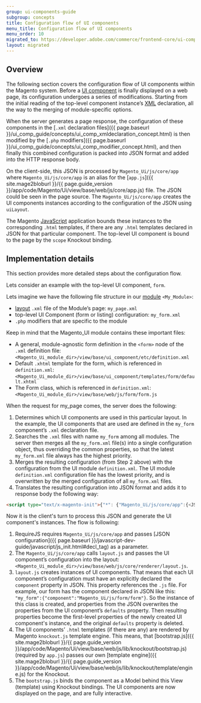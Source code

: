 ```yaml
---
group: ui-components-guide
subgroup: concepts
title: Configuration flow of UI components
menu_title: Configuration flow of UI components
menu_order: 10
migrated_to: https://developer.adobe.com/commerce/frontend-core/ui-components/concepts/configuration-flow/
layout: migrated
---
```


## Overview

The following section covers the configuration flow of UI components within the Magento system. Before a [UI component](https://glossary.magento.com/ui-component) is finally displayed on a web page, its configuration undergoes a series of modifications. Starting from the initial reading of the top-level component instance’s [XML](https://glossary.magento.com/xml) declaration, all the way to the merging of module-specific options.

When the server generates a page response, the configuration of these components in the [`.xml` declaration files]({{ page.baseurl }}/ui_comp_guide/concepts/ui_comp_xmldeclaration_concept.html) is then modified by the [`.php` modifiers]({{ page.baseurl }}/ui_comp_guide/concepts/ui_comp_modifier_concept.html), and then finally this combined configuration is packed into JSON format and added into the HTTP response body.

On the client-side, this JSON is processed by `Magento_Ui/js/core/app` where `Magento_Ui/js/core/app` is an alias for the [`app.js`]({{ site.mage2bloburl }}/{{ page.guide_version }}/app/code/Magento/Ui/view/base/web/js/core/app.js) file. The JSON could be seen in the page source. The `Magento_Ui/js/core/app` creates the UI components instances according to the configuration of the JSON using `uiLayout`.

The Magento [JavaScript](https://glossary.magento.com/javascript) application bounds these instances to the corresponding `.html` templates, if there are any `.html` templates declared in JSON for that particular component. The top-level UI component is bound to the page by the `scope` Knockout binding.

## Implementation details

This section provides more detailed steps about the configuration flow.

Lets consider an example with the top-level UI component, `form`.

Lets imagine we have the following file structure in our [module](https://glossary.magento.com/module) `<My_Module>`:

-  [layout](https://glossary.magento.com/layout) `.xml` file of the Module’s page: `my_page.xml`
-  top-level UI Component (form or listing) configuration: `my_form.xml`
-  `.php` modifiers that are specific to the module

Keep in mind that the Magento_UI module contains these important files:

-  A general, module-agnostic form definition in the `<form>` node of the `.xml` definition file: `<Magento_Ui_module_dir>/view/base/ui_component/etc/definition.xml`
-  Default `.xhtml` template for the form, which is referenced in `definition.xml`: `<Magento_Ui_module_dir>/view/base/ui_component/templates/form/default.xhtml`
-  The Form class, which is referenced in `definition.xml`: `<Magento_Ui_module_dir>/view/base/web/js/form/form.js`

When the request for my_page comes, the server does the following:

1. Determines which UI components are used in this particular layout. In the example, the UI components that are used are defined in the `my_form` component’s `.xml` declaration file.
1. Searches the `.xml` files with name `my_form` among all modules. The server then merges all the `my_form.xml` file(s) into a single configuration object, thus overriding the common properties, so that the latest `my_form.xml` file always has the highest priority.
1. Merges the resulting configuration (from Step 2 above) with the configuration from the UI module `definition.xml`. The UI module `definition.xml` configuration file has the lowest priority, and is overwritten by the merged configuration of all `my_form.xml` files.
1. Translates the resulting configuration into JSON format and adds it to response body the following way:

```html
<script type="text/x-magento-init">{"*": {"Magento_Ui/js/core/app":{<JSON_configuration>}}}</script>
```

Now it is the client's turn to process this JSON and generate the UI component's instances. The flow is following:

1. RequireJS requires `Magento_Ui/js/core/app` and passes [JSON configuration]({{ page.baseurl }}/javascript-dev-guide/javascript/js_init.html#decl_tag) as a parameter.
1. The `Magento_Ui/js/core/app` calls `layout.js` and passes the UI component’s configuration into the layout: `<Magento_Ui_module_dir>/view/base/web/js/core/renderer/layout.js`.
1. `layout.js` creates instances of UI components. That means that each UI component’s configuration must have an explicitly declared the `component` property in JSON. This property references the `.js` file. For example, our form has the component declared in JSON like this: `"my_form":{"component":"Magento_Ui/js/form/form"}`. So the instance of this class is created, and properties from the JSON overwrites the properties from the UI component’s `defaults` property. Then resulting properties become the first-level properties of the newly created UI component's instance, and the original `defaults` property is deleted.
1. The UI components’ `.html` templates (if there are any) are rendered by Magento `knockout.js` template engine. This means, that [bootstrap.js]({{ site.mage2bloburl }}/{{ page.guide_version }}/app/code/Magento/Ui/view/base/web/js/lib/knockout/bootstrap.js) (required by `app.js`) passes our own [template engine]({{ site.mage2bloburl }}/{{ page.guide_version }}/app/code/Magento/Ui/view/base/web/js/lib/knockout/template/engine.js) for the Knockout.
1. The `bootstrap.js` binds the component as a Model behind this View (template) using Knockout bindings. The UI components are now displayed on the page, and are fully interactive.
